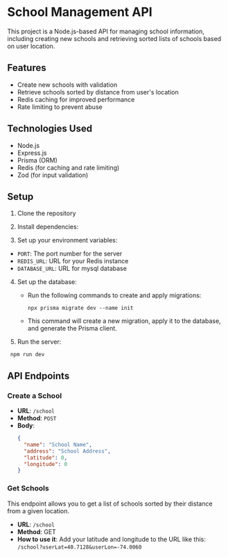 # School Management API

This project is a Node.js-based API for managing school information, including creating new schools and retrieving sorted lists of schools based on user location.

## Features

- Create new schools with validation
- Retrieve schools sorted by distance from user's location
- Redis caching for improved performance
- Rate limiting to prevent abuse

## Technologies Used

- Node.js
- Express.js
- Prisma (ORM)
- Redis (for caching and rate limiting)
- Zod (for input validation)

## Setup

1. Clone the repository
2. Install dependencies:

3. Set up your environment variables:
- `PORT`: The port number for the server
- `REDIS_URL`: URL for your Redis instance
- `DATABASE_URL`: URL for mysql database


4. Set up the database:
   - Run the following commands to create and apply migrations:
     ```
     npx prisma migrate dev --name init
     ```
   - This command will create a new migration, apply it to the database, and generate the Prisma client.

4. Run the server:
  ```
   npm run dev
  ```


## API Endpoints

### Create a School

- **URL**: `/school`
- **Method**: `POST`
- **Body**:
  ```json
  {
    "name": "School Name",
    "address": "School Address",
    "latitude": 0,
    "longitude": 0
  }


### Get Schools

This endpoint allows you to get a list of schools sorted by their distance from a given location.

- **URL**: `/school`
- **Method**: GET
- **How to use it**: 
  Add your latitude and longitude to the URL like this:
  `/school?userLat=40.7128&userLon=-74.0060`